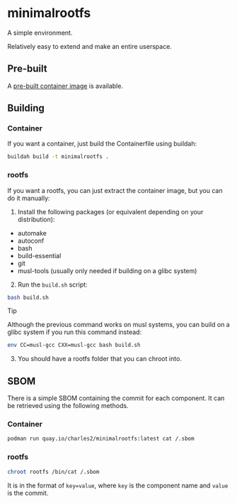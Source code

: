 # minimalrootfs

A simple environment.

Relatively easy to extend and make an entire userspace.

## Pre-built

A [pre-built container image](https://quay.io/repository/charles2/minimalrootfs) is available.

## Building

### Container

If you want a container, just build the Containerfile using buildah:

```sh
buildah build -t minimalrootfs .
```

### rootfs

If you want a rootfs, you can just extract the container image, but you can do it manually:

1. Install the following packages (or equivalent depending on your distribution):

- automake
- autoconf
- bash
- build-essential
- git
- musl-tools (usually only needed if building on a glibc system)

2. Run the `build.sh` script:

```sh
bash build.sh
```

> [!TIP]
> Although the previous command works on musl systems, you can build on a glibc system if you run this command instead:
> ```sh
> env CC=musl-gcc CXX=musl-gcc bash build.sh
> ```

3. You should have a rootfs folder that you can chroot into.

## SBOM

There is a simple SBOM containing the commit for each component. It can be retrieved using the following methods.

### Container

```sh
podman run quay.io/charles2/minimalrootfs:latest cat /.sbom
```

### rootfs

```sh
chroot rootfs /bin/cat /.sbom
```

It is in the format of `key=value`, where `key` is the component name and `value` is the commit.
